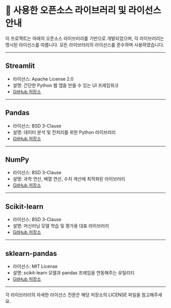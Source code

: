 # 📄 사용한 오픈소스 라이브러리 및 라이선스 안내

이 프로젝트는 아래의 오픈소스 라이브러리를 기반으로 개발되었으며, 각 라이브러리는 명시된 라이선스를 따릅니다. 모든 라이브러리의 라이선스를 준수하며 사용하였습니다.

---

## Streamlit
- 라이선스: Apache License 2.0  
- 설명: 간단한 Python 웹 앱을 만들 수 있는 UI 프레임워크  
- [GitHub 저장소](https://github.com/streamlit/streamlit)

---

## Pandas
- 라이선스: BSD 3-Clause  
- 설명: 데이터 분석 및 전처리를 위한 Python 라이브러리  
- [GitHub 저장소](https://github.com/pandas-dev/pandas)

---

## NumPy
- 라이선스: BSD 3-Clause  
- 설명: 과학 연산, 배열 연산, 수치 계산에 최적화된 라이브러리  
- [GitHub 저장소](https://github.com/numpy/numpy)

---

## Scikit-learn
- 라이선스: BSD 3-Clause  
- 설명: 머신러닝 모델 학습 및 평가용 대표 라이브러리  
- [GitHub 저장소](https://github.com/scikit-learn/scikit-learn)

---

## sklearn-pandas
- 라이선스: MIT License  
- 설명: scikit-learn 모델과 pandas 프레임을 연동해주는 유틸리티  
- [GitHub 저장소](https://github.com/scikit-learn-contrib/sklearn-pandas)

---

각 라이브러리의 자세한 라이선스 전문은 해당 저장소의 LICENSE 파일을 참고해주세요.
